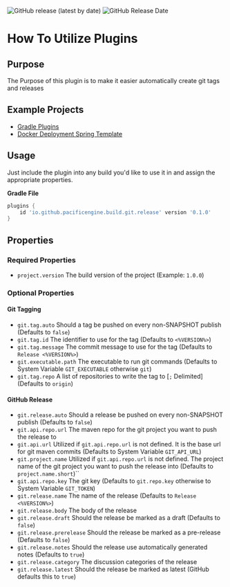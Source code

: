![GitHub release (latest by date)](https://img.shields.io/github/v/release/PacificEngine/build?style=flat-square)
![GitHub Release Date](https://img.shields.io/github/release-date/PacificEngine/build?label=last%20release&style=flat-square)

# How To Utilize Plugins
## Purpose
The Purpose of this plugin is to make it easier automatically create git tags and releases

## Example Projects
* [Gradle Plugins](https://github.com/PacificEngine/build/blob/main/build.gradle)
* [Docker Deployment Spring Template](https://github.com/PacificEngine/DockerDeployment/blob/main/build.gradle)

## Usage
Just include the plugin into any build you'd like to use it in and assign the appropriate properties.

__Gradle File__
```groovy
plugins {
    id 'io.github.pacificengine.build.git.release' version '0.1.0'
}
```

## Properties
### Required Properties
* `project.version` The build version of the project (Example: `1.0.0`)

### Optional Properties
#### Git Tagging
* `git.tag.auto` Should a tag be pushed on every non-SNAPSHOT publish (Defaults to `false`)
* `git.tag.id` The identifier to use for the tag (Defaults to `<%VERSION%>`)
* `git.tag.message` The commit message to use for the tag (Defaults to `Release <%VERSION%>`)
* `git.executable.path` The executable to run git commands (Defaults to System Variable `GIT_EXECUTABLE` otherwise `git`)
* `git.tag.repo` A list of repositories to write the tag to [`;` Delimited] (Defaults to `origin`)

#### GitHub Release
* `git.release.auto` Should a release be pushed on every non-SNAPSHOT publish (Defaults to `false`)
* `git.api.repo.url` The maven repo for the git project you want to push the release to
* `git.api.url` Utilized if `git.api.repo.url` is not defined. It is the base url for git maven commits (Defaults to System Variable `GIT_API_URL`)
* `git.project.name` Utilized if `git.api.repo.url` is not defined. The project name of the git project you want to push the release into (Defaults to `project.name.short`)``
* `git.api.repo.key` The git key (Defaults to `git.repo.key` otherwise to System Variable `GIT_TOKEN`)
* `git.release.name` The name of the release (Defaults to `Release <%VERSION%>`)
* `git.release.body` The body of the release
* `git.release.draft` Should the release be marked as a draft (Defaults to `false`)
* `git.release.prerelease` Should the release be marked as a pre-release (Defaults to `false`)
* `git.release.notes` Should the release use automatically generated notes (Defaults to `true`)
* `git.release.category` The discussion categories of the release
* `git.release.latest` Should the release be marked as latest (GitHub defaults this to `true`)
